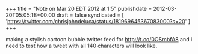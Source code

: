 +++
title = "Note on Mar 20 EDT 2012 at 1:5"
publishdate = 2012-03-20T05:05:18+00:00
draft = false
syndicated = [ 'https://twitter.com/chrisjohndeluca/status/181969645367083000?s=20' ]
+++

making a stylish cartoon bubble twitter feed for http://t.co/0OSmbfA8 and i need to test how a tweet with all 140 characters will look like.
